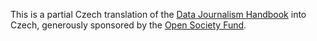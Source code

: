 This is a partial Czech translation of the [Data Journalism Handbook][djh] into
Czech, generously sponsored by the [Open Society Fund][osf].

[djh]: http://datajournalismhandbook.org
[osf]: http://www.osf.cz

